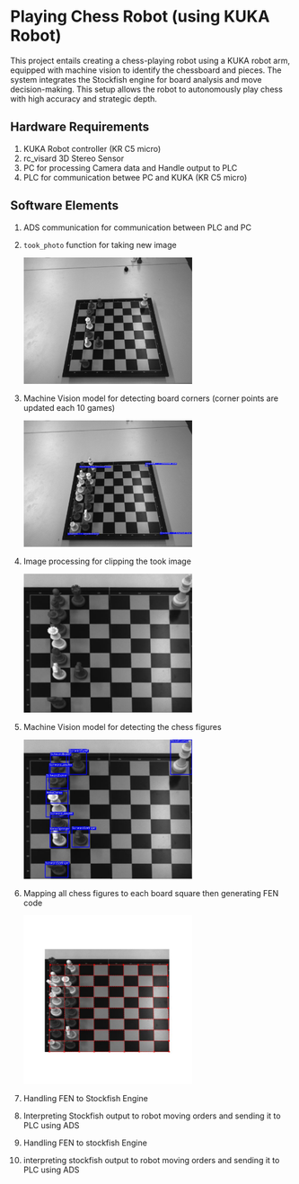 # Playing Chess Robot (using KUKA Robot)
This project entails creating a chess-playing robot using a KUKA robot arm, equipped with machine vision to identify the chessboard and pieces. The system integrates the Stockfish engine for board analysis and move decision-making. This setup allows the robot to autonomously play chess with high accuracy and strategic depth.
## Hardware Requirements
1. KUKA Robot controller (KR C5 micro)
2. rc_visard 3D Stereo Sensor
3. PC for processing Camera data and Handle output to PLC
4. PLC for communication betwee PC and KUKA (KR C5 micro)
## Software Elements
1. ADS communication for communication between PLC and PC
2. `took_photo` function for taking new image

   <img src="Images/1-%20image.png" alt="alt text" width="300"/>

3. Machine Vision model for detecting board corners (corner points are updated each 10 games)

   <img src="Images/2-%20Corners.jpg" alt="alt text" width="300"/>

4. Image processing for clipping the took image 

   <img src="Images/3-%20clipped_image.jpg" alt="alt text" width="300"/>

5. Machine Vision model for detecting the chess figures 

   <img src="Images/4-%20Figure_detection.jpg" alt="alt text" width="300"/>

6. Mapping all chess figures to each board square then generating FEN code

   <img src="Images/5-%20chessboard_transformed_with_grid_1.jpg" alt="alt text" width="300"/>

7. Handling FEN to Stockfish Engine
8. Interpreting Stockfish output to robot moving orders and sending it to PLC using ADS

6. Handling FEN to stockfish Engine
7. interpreting stockfish output to robot moving orders and sending it to PLC using ADS


